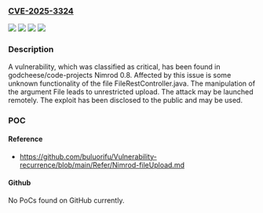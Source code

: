 ### [CVE-2025-3324](https://cve.mitre.org/cgi-bin/cvename.cgi?name=CVE-2025-3324)
![](https://img.shields.io/static/v1?label=Product&message=Nimrod&color=blue)
![](https://img.shields.io/static/v1?label=Version&message=%3D%200.8%20&color=brighgreen)
![](https://img.shields.io/static/v1?label=Vulnerability&message=Improper%20Access%20Controls&color=brighgreen)
![](https://img.shields.io/static/v1?label=Vulnerability&message=Unrestricted%20Upload&color=brighgreen)

### Description

A vulnerability, which was classified as critical, has been found in godcheese/code-projects Nimrod 0.8. Affected by this issue is some unknown functionality of the file FileRestController.java. The manipulation of the argument File leads to unrestricted upload. The attack may be launched remotely. The exploit has been disclosed to the public and may be used.

### POC

#### Reference
- https://github.com/buluorifu/Vulnerability-recurrence/blob/main/Refer/Nimrod-fileUpload.md

#### Github
No PoCs found on GitHub currently.

